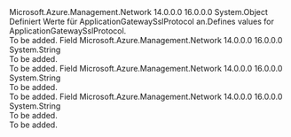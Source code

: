 <Type Name="ApplicationGatewaySslProtocol" FullName="Microsoft.Azure.Management.Network.Models.ApplicationGatewaySslProtocol">
  <TypeSignature Language="C#" Value="public static class ApplicationGatewaySslProtocol" />
  <TypeSignature Language="ILAsm" Value=".class public auto ansi abstract sealed beforefieldinit ApplicationGatewaySslProtocol extends System.Object" />
  <TypeSignature Language="DocId" Value="T:Microsoft.Azure.Management.Network.Models.ApplicationGatewaySslProtocol" />
  <TypeSignature Language="VB.NET" Value="Public Class ApplicationGatewaySslProtocol" />
  <TypeSignature Language="F#" Value="type ApplicationGatewaySslProtocol = class" />
  <AssemblyInfo>
    <AssemblyName>Microsoft.Azure.Management.Network</AssemblyName>
    <AssemblyVersion>14.0.0.0</AssemblyVersion>
    <AssemblyVersion>16.0.0.0</AssemblyVersion>
  </AssemblyInfo>
  <Base>
    <BaseTypeName>System.Object</BaseTypeName>
  </Base>
  <Interfaces />
  <Docs>
    <summary>
            <span data-ttu-id="331a5-101">Definiert Werte für ApplicationGatewaySslProtocol an.</span><span class="sxs-lookup"><span data-stu-id="331a5-101">Defines values for ApplicationGatewaySslProtocol.</span></span>
            </summary>
    <remarks>To be added.</remarks>
  </Docs>
  <Members>
    <Member MemberName="TLSv10">
      <MemberSignature Language="C#" Value="public const string TLSv10;" />
      <MemberSignature Language="ILAsm" Value=".field public static literal string TLSv10" />
      <MemberSignature Language="DocId" Value="F:Microsoft.Azure.Management.Network.Models.ApplicationGatewaySslProtocol.TLSv10" />
      <MemberSignature Language="VB.NET" Value="Public Const TLSv10 As String " />
      <MemberSignature Language="F#" Value="val mutable TLSv10 : string" Usage="Microsoft.Azure.Management.Network.Models.ApplicationGatewaySslProtocol.TLSv10" />
      <MemberType>Field</MemberType>
      <AssemblyInfo>
        <AssemblyName>Microsoft.Azure.Management.Network</AssemblyName>
        <AssemblyVersion>14.0.0.0</AssemblyVersion>
        <AssemblyVersion>16.0.0.0</AssemblyVersion>
      </AssemblyInfo>
      <ReturnValue>
        <ReturnType>System.String</ReturnType>
      </ReturnValue>
      <Docs>
        <summary>To be added.</summary>
        <remarks>To be added.</remarks>
      </Docs>
    </Member>
    <Member MemberName="TLSv11">
      <MemberSignature Language="C#" Value="public const string TLSv11;" />
      <MemberSignature Language="ILAsm" Value=".field public static literal string TLSv11" />
      <MemberSignature Language="DocId" Value="F:Microsoft.Azure.Management.Network.Models.ApplicationGatewaySslProtocol.TLSv11" />
      <MemberSignature Language="VB.NET" Value="Public Const TLSv11 As String " />
      <MemberSignature Language="F#" Value="val mutable TLSv11 : string" Usage="Microsoft.Azure.Management.Network.Models.ApplicationGatewaySslProtocol.TLSv11" />
      <MemberType>Field</MemberType>
      <AssemblyInfo>
        <AssemblyName>Microsoft.Azure.Management.Network</AssemblyName>
        <AssemblyVersion>14.0.0.0</AssemblyVersion>
        <AssemblyVersion>16.0.0.0</AssemblyVersion>
      </AssemblyInfo>
      <ReturnValue>
        <ReturnType>System.String</ReturnType>
      </ReturnValue>
      <Docs>
        <summary>To be added.</summary>
        <remarks>To be added.</remarks>
      </Docs>
    </Member>
    <Member MemberName="TLSv12">
      <MemberSignature Language="C#" Value="public const string TLSv12;" />
      <MemberSignature Language="ILAsm" Value=".field public static literal string TLSv12" />
      <MemberSignature Language="DocId" Value="F:Microsoft.Azure.Management.Network.Models.ApplicationGatewaySslProtocol.TLSv12" />
      <MemberSignature Language="VB.NET" Value="Public Const TLSv12 As String " />
      <MemberSignature Language="F#" Value="val mutable TLSv12 : string" Usage="Microsoft.Azure.Management.Network.Models.ApplicationGatewaySslProtocol.TLSv12" />
      <MemberType>Field</MemberType>
      <AssemblyInfo>
        <AssemblyName>Microsoft.Azure.Management.Network</AssemblyName>
        <AssemblyVersion>14.0.0.0</AssemblyVersion>
        <AssemblyVersion>16.0.0.0</AssemblyVersion>
      </AssemblyInfo>
      <ReturnValue>
        <ReturnType>System.String</ReturnType>
      </ReturnValue>
      <Docs>
        <summary>To be added.</summary>
        <remarks>To be added.</remarks>
      </Docs>
    </Member>
  </Members>
</Type>